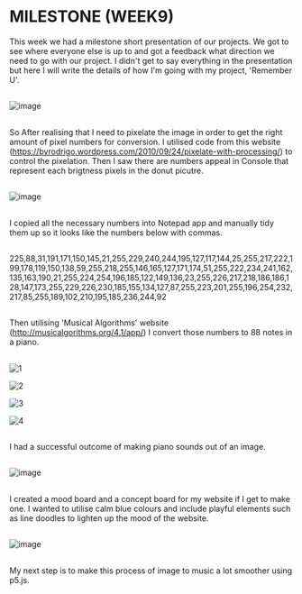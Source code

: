# MILESTONE (WEEK9)

This week we had a milestone short presentation of our projects. We got to see where everyone else is up to and got a feedback what direction we need to go with our project.
I didn't get to say everything in the presentation but here I will write the details of how I'm going with my project, 'Remember U'.

## 

![image](https://user-images.githubusercontent.com/68723268/94731108-96d69880-03a7-11eb-9d5d-5c4bb1fbcb58.png)

##
So After realising that I need to pixelate the image in order to get the right amount of pixel numbers for conversion. I utilised code from this website (https://byrodrigo.wordpress.com/2010/09/24/pixelate-with-processing/) to control the pixelation. Then I saw there are numbers appeal in Console that represent each brigtness pixels in the donut picutre.
##
![image](https://user-images.githubusercontent.com/68723268/94731936-e8335780-03a8-11eb-88aa-27b059011e83.png)
##
I copied all the necessary numbers into Notepad app and manually tidy them up so it looks like the numbers below with commas.
##

225,88,31,191,171,150,145,21,255,229,240,244,195,127,117,144,25,255,217,222,199,178,119,150,138,59,255,218,255,146,165,127,171,174,51,255,222,234,241,162,135,163,190,21,255,224,254,196,185,122,149,136,23,255,226,217,218,186,186,128,147,173,255,229,226,230,185,155,134,127,87,255,223,201,255,196,254,232,217,85,255,189,102,210,195,185,236,244,92

##
Then utilising 'Musical Algorithms' website (http://musicalgorithms.org/4.1/app/) I convert those numbers to 88 notes in a piano.
##

![1](https://user-images.githubusercontent.com/68723268/94732100-24ff4e80-03a9-11eb-9330-10e3263d0e5a.JPG)

![2](https://user-images.githubusercontent.com/68723268/94732147-39434b80-03a9-11eb-839c-62e5b7e17ff5.JPG)

![3](https://user-images.githubusercontent.com/68723268/94732177-42341d00-03a9-11eb-8b8b-73e333e4ab74.JPG)

![4](https://user-images.githubusercontent.com/68723268/94732197-4a8c5800-03a9-11eb-9ad1-015bbc34e17f.JPG)
##
I had a successful outcome of making piano sounds out of an image.
##

![image](https://user-images.githubusercontent.com/68723268/94731270-d9987080-03a7-11eb-859a-b4c3a57eeca6.png)

##
I created a mood board and a concept board for my website if I get to make one. I wanted to utilise calm blue colours and include playful elements such as line doodles to lighten up the mood of the website.
##

![image](https://user-images.githubusercontent.com/68723268/94732653-e4540500-03a9-11eb-9812-4867975f0ad6.png)
##
My next step is to make this process of image to music a lot smoother using p5.js.
